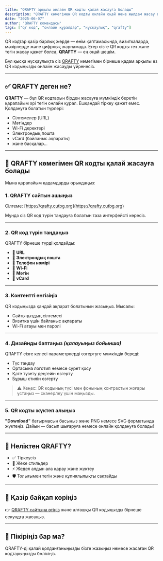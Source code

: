 ```yaml
---
title: "QRAFTY арқылы онлайн QR кодты қалай жасауға болады"
description: "QRAFTY көмегімен QR кодты онлайн оңай және жылдам жасау жолын үйреніңіз. Тіркелу қажет емес — тегін, жылдам және баптауға болатын QR кодтар."
date: "2025-06-07"
author: "QRAFTY командасы"
tags: ["qr код", "онлайн құралдар", "нұсқаулық", "qrafty"]
---
```


QR кодтар қазір барлық жерде — өнім қаптамасында, визиткаларда, мәзірлерде және цифрлық жарнамада. Егер сізге QR кодты тез және тегін жасау қажет болса, **QRAFTY** — ең оңай шешім.

Бұл қысқа нұсқаулықта сіз [QRAFTY](https://qrafty.cutbg.org) көмегімен бірнеше қадам арқылы өз QR кодыңызды онлайн жасауды үйренесіз.

---

## ✅ QRAFTY деген не?

**QRAFTY** — бұл QR кодтарын бірден жасауға мүмкіндік беретін қарапайым әрі тегін онлайн құрал. Ешқандай тіркеу қажет емес. Қолдануға болатын түрлері:

- Сілтемелер (URL)
- Мәтіндер
- Wi-Fi деректері
- Электрондық пошта
- vCard (байланыс ақпараты)
- және басқалар...

---

## 🚀 QRAFTY көмегімен QR кодты қалай жасауға болады

Мына қарапайым қадамдарды орындаңыз:

### 1. QRAFTY сайтын ашыңыз

Сілтеме: [https://qrafty.cutbg.org](https://qrafty.cutbg.org)

Мұнда сіз QR код түрін таңдауға болатын таза интерфейсті көресіз.

---

### 2. QR код түрін таңдаңыз

QRAFTY бірнеше түрді қолдайды:
- 🔗 **URL**
- 📧 **Электрондық пошта**
- 📱 **Телефон нөмірі**
- 📶 **Wi-Fi**
- 💬 **Мәтін**
- 👤 **vCard**

---

### 3. Контентті енгізіңіз

QR кодыңызда қандай ақпарат болатынын жазыңыз. Мысалы:
- Сайтыңыздың сілтемесі
- Визитка үшін байланыс ақпараты
- Wi-Fi атауы мен паролі

---

### 4. Дизайнды баптаңыз *(қалауыңыз бойынша)*

QRAFTY сізге келесі параметрлерді өзгертуге мүмкіндік береді:
- Түс таңдау
- Ортасына логотип немесе сурет қосу
- Қате түзету деңгейін өзгерту
- Бұрыш стилін өзгерту

> ⚠️ Кеңес: QR кодының түсі мен фонының контрастын жоғары ұстаңыз — сканерлеу үшін маңызды.

---

### 5. QR кодты жүктеп алыңыз

**"Download"** батырмасын басыңыз және PNG немесе SVG форматында жүктеңіз. Дайын — басып шығаруға немесе онлайн қолдануға болады!

---

## 🎯 Неліктен QRAFTY?

- ✅ Тіркеусіз
- 🎨 Жеке стильдер
- ⚡ Жедел алдын ала қарау және жүктеу
- 🛡️ Толығымен тегін және құпиялылықты сақтайды

---

## 🔗 Қазір байқап көріңіз

👉 [QRAFTY сайтына өтіңіз](https://qrafty.cutbg.org) және алғашқы QR кодыңызды бірнеше секундта жасаңыз.

---

## 💬 Пікіріңіз бар ма?

QRAFTY-ді қалай қолданғаныңызды бізге жазыңыз немесе жасаған QR кодтарыңызды бөлісіңіз.
